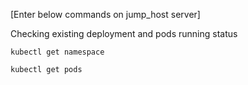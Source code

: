 [Enter below commands on jump_host server]


Checking existing deployment and  pods running status
```
kubectl get namespace
```
```
kubectl get pods
```
